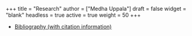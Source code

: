+++
title = "Research"
author = ["Medha Uppala"]
draft = false
widget = "blank"
headless = true
active = true
weight = 50
+++
- [Bibliography (with citation information)](https://scholar.google.com/citations?user=x3i80W0AAAAJ&hl=en)
<!-- - <a
    id="cy-effective-orcid-url"
    class="underline"
     href="https://orcid.org/0000-0002-9985-2785"
     target="orcid.widget"
     rel="me noopener noreferrer"
     style="vertical-align: top">
     <img src="https://orcid.org/sites/default/files/images/orcid_16x16.png"
        style="width: 1em; margin-inline-start: 0.0em"
        alt="ORCID iD icon"/>ORCID Profile</a>    -->

